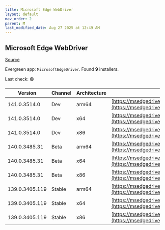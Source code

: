 ```yaml
---
title: Microsoft Edge WebDriver
layout: default
nav_order: 2
parent: M
last_modified_date: Aug 27 2025 at 12:49 AM
---
```


## Microsoft Edge WebDriver

[Source](https://www.microsoft.com/edge)

Evergreen app: `MicrosoftEdgeDriver`. Found **9** installers.

Last check: 🟢

| Version        | Channel | Architecture | URI                                                                                                                                              |
| -------------- | ------- | ------------ | ------------------------------------------------------------------------------------------------------------------------------------------------ |
| 141.0.3514.0   | Dev     | arm64        | [https://msedgedriver.microsoft.com/141.0.3514.0/edgedriver_arm64.zip](https://msedgedriver.microsoft.com/141.0.3514.0/edgedriver_arm64.zip)     |
| 141.0.3514.0   | Dev     | x64          | [https://msedgedriver.microsoft.com/141.0.3514.0/edgedriver_win64.zip](https://msedgedriver.microsoft.com/141.0.3514.0/edgedriver_win64.zip)     |
| 141.0.3514.0   | Dev     | x86          | [https://msedgedriver.microsoft.com/141.0.3514.0/edgedriver_win32.zip](https://msedgedriver.microsoft.com/141.0.3514.0/edgedriver_win32.zip)     |
| 140.0.3485.31  | Beta    | arm64        | [https://msedgedriver.microsoft.com/140.0.3485.31/edgedriver_arm64.zip](https://msedgedriver.microsoft.com/140.0.3485.31/edgedriver_arm64.zip)   |
| 140.0.3485.31  | Beta    | x64          | [https://msedgedriver.microsoft.com/140.0.3485.31/edgedriver_win64.zip](https://msedgedriver.microsoft.com/140.0.3485.31/edgedriver_win64.zip)   |
| 140.0.3485.31  | Beta    | x86          | [https://msedgedriver.microsoft.com/140.0.3485.31/edgedriver_win32.zip](https://msedgedriver.microsoft.com/140.0.3485.31/edgedriver_win32.zip)   |
| 139.0.3405.119 | Stable  | arm64        | [https://msedgedriver.microsoft.com/139.0.3405.119/edgedriver_arm64.zip](https://msedgedriver.microsoft.com/139.0.3405.119/edgedriver_arm64.zip) |
| 139.0.3405.119 | Stable  | x64          | [https://msedgedriver.microsoft.com/139.0.3405.119/edgedriver_win64.zip](https://msedgedriver.microsoft.com/139.0.3405.119/edgedriver_win64.zip) |
| 139.0.3405.119 | Stable  | x86          | [https://msedgedriver.microsoft.com/139.0.3405.119/edgedriver_win32.zip](https://msedgedriver.microsoft.com/139.0.3405.119/edgedriver_win32.zip) |
